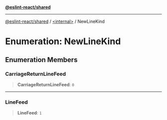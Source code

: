 [**@eslint-react/shared**](../../README.md)

***

[@eslint-react/shared](../../README.md) / [\<internal\>](../README.md) / NewLineKind

# Enumeration: NewLineKind

## Enumeration Members

### CarriageReturnLineFeed

> **CarriageReturnLineFeed**: `0`

***

### LineFeed

> **LineFeed**: `1`
